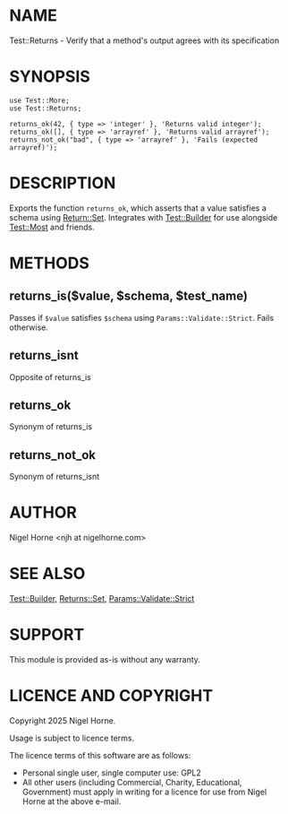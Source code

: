 # NAME

Test::Returns - Verify that a method's output agrees with its specification

# SYNOPSIS

    use Test::More;
    use Test::Returns;

    returns_ok(42, { type => 'integer' }, 'Returns valid integer');
    returns_ok([], { type => 'arrayref' }, 'Returns valid arrayref');
    returns_not_ok("bad", { type => 'arrayref' }, 'Fails (expected arrayref)');

# DESCRIPTION

Exports the function `returns_ok`, which asserts that a value satisfies a schema using [Return::Set](https://metacpan.org/pod/Return%3A%3ASet).
Integrates with [Test::Builder](https://metacpan.org/pod/Test%3A%3ABuilder) for use alongside [Test::Most](https://metacpan.org/pod/Test%3A%3AMost) and friends.

# METHODS

## returns\_is($value, $schema, $test\_name)

Passes if `$value` satisfies `$schema` using `Params::Validate::Strict`.
Fails otherwise.

## returns\_isnt

Opposite of returns\_is

## returns\_ok

Synonym of returns\_is

## returns\_not\_ok

Synonym of returns\_isnt

# AUTHOR

Nigel Horne &lt;njh at nigelhorne.com>

# SEE ALSO

[Test::Builder](https://metacpan.org/pod/Test%3A%3ABuilder), [Returns::Set](https://metacpan.org/pod/Returns%3A%3ASet), [Params::Validate::Strict](https://metacpan.org/pod/Params%3A%3AValidate%3A%3AStrict)

# SUPPORT

This module is provided as-is without any warranty.

# LICENCE AND COPYRIGHT

Copyright 2025 Nigel Horne.

Usage is subject to licence terms.

The licence terms of this software are as follows:

- Personal single user, single computer use: GPL2
- All other users (including Commercial, Charity, Educational, Government)
  must apply in writing for a licence for use from Nigel Horne at the
  above e-mail.
